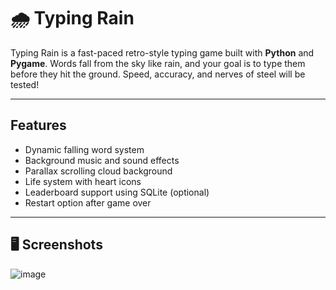 # 🌧️ Typing Rain

Typing Rain is a fast-paced retro-style typing game built with **Python** and **Pygame**. Words fall from the sky like rain, and your goal is to type them before they hit the ground. Speed, accuracy, and nerves of steel will be tested!

---

## Features

- Dynamic falling word system
- Background music and sound effects
- Parallax scrolling cloud background
- Life system with heart icons
- Leaderboard support using SQLite (optional)
- Restart option after game over

---

## 🖥️ Screenshots
![image](https://github.com/user-attachments/assets/df96ea25-88bd-4e27-9849-9e6c7c00ada5)

